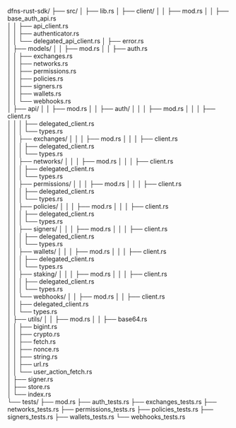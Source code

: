 dfns-rust-sdk/
├── src/
│ ├── lib.rs
│ ├── client/
│ │ ├── mod.rs
│ │ ├── base_auth_api.rs  
│ │ ├── api_client.rs  
│ │ ├── authenticator.rs  
│ │ └── delegated_api_client.rs
│ ├── error.rs  
│ ├── models/
│ │ ├── mod.rs
│ │ ├── auth.rs  
│ │ ├── exchanges.rs  
│ │ ├── networks.rs  
│ │ ├── permissions.rs  
│ │ ├── policies.rs  
│ │ ├── signers.rs  
│ │ ├── wallets.rs  
│ │ └── webhooks.rs  
│ ├── api/
│ │ ├── mod.rs
│ │ ├── auth/
│ │ │ ├── mod.rs
│ │ │ ├── client.rs  
│ │ │ ├── delegated_client.rs  
│ │ │ └── types.rs  
│ │ ├── exchanges/
│ │ │ ├── mod.rs
│ │ │ ├── client.rs  
│ │ │ ├── delegated_client.rs  
│ │ │ └── types.rs  
│ │ ├── networks/
│ │ │ ├── mod.rs
│ │ │ ├── client.rs  
│ │ │ ├── delegated_client.rs  
│ │ │ └── types.rs  
│ │ ├── permissions/
│ │ │ ├── mod.rs
│ │ │ ├── client.rs  
│ │ │ ├── delegated_client.rs  
│ │ │ └── types.rs  
│ │ ├── policies/
│ │ │ ├── mod.rs
│ │ │ ├── client.rs  
│ │ │ ├── delegated_client.rs  
│ │ │ └── types.rs  
│ │ ├── signers/
│ │ │ ├── mod.rs
│ │ │ ├── client.rs  
│ │ │ ├── delegated_client.rs  
│ │ │ └── types.rs  
│ │ ├── wallets/
│ │ │ ├── mod.rs
│ │ │ ├── client.rs  
│ │ │ ├── delegated_client.rs  
│ │ │ └── types.rs  
│ │ ├── staking/
│ │ │ ├── mod.rs
│ │ │ ├── client.rs  
│ │ │ ├── delegated_client.rs  
│ │ │ └── types.rs  
│ │ └── webhooks/
│ │ ├── mod.rs
│ │ ├── client.rs  
│ │ ├── delegated_client.rs  
│ │ └── types.rs  
│ ├── utils/
│ │ ├── mod.rs
│ │ ├── base64.rs  
│ │ ├── bigint.rs  
│ │ ├── crypto.rs  
│ │ ├── fetch.rs  
│ │ ├── nonce.rs  
│ │ ├── string.rs  
│ │ ├── url.rs  
│ │ └── user_action_fetch.rs  
│ ├── signer.rs  
│ ├── store.rs  
│ └── index.rs  
└── tests/
├── mod.rs
├── auth_tests.rs
├── exchanges_tests.rs
├── networks_tests.rs
├── permissions_tests.rs
├── policies_tests.rs
├── signers_tests.rs
├── wallets_tests.rs
└── webhooks_tests.rs
